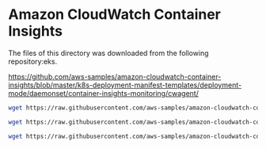 # Amazon CloudWatch Container Insights

The files of this directory was downloaded from the following repository:eks.

https://github.com/aws-samples/amazon-cloudwatch-container-insights/blob/master/k8s-deployment-manifest-templates/deployment-mode/daemonset/container-insights-monitoring/cwagent/

```bash
wget https://raw.githubusercontent.com/aws-samples/amazon-cloudwatch-container-insights/master/k8s-deployment-manifest-templates/deployment-mode/daemonset/container-insights-monitoring/cwagent/cwagent-serviceaccount.yaml

wget https://raw.githubusercontent.com/aws-samples/amazon-cloudwatch-container-insights/master/k8s-deployment-manifest-templates/deployment-mode/daemonset/container-insights-monitoring/cwagent/cwagent-configmap.yaml

wget https://raw.githubusercontent.com/aws-samples/amazon-cloudwatch-container-insights/master/k8s-deployment-manifest-templates/deployment-mode/daemonset/container-insights-monitoring/cwagent/cwagent-daemonset.yaml            

```


